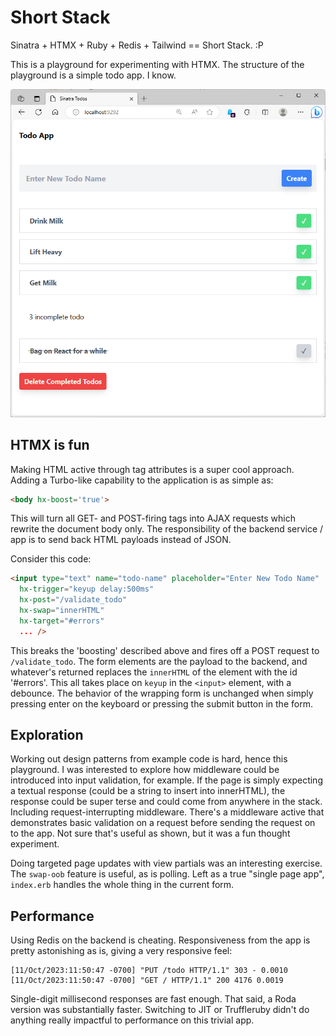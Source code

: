 # Short Stack

Sinatra + HTMX + Ruby + Redis + Tailwind == Short Stack.  :P

This is a playground for experimenting with HTMX.
The structure of the playground is a simple todo app.
I know.

![App Screenshot](public/app.png "Todo App Interface")

## HTMX is fun

Making HTML active through tag attributes is a super cool approach.
Adding a Turbo-like capability to the application is as simple as:

```html
<body hx-boost='true'>
```

This will turn all GET- and POST-firing tags into AJAX requests which rewrite the document body only.
The responsibility of the backend service / app is to send back HTML payloads instead of JSON.

Consider this code:

```html
<input type="text" name="todo-name" placeholder="Enter New Todo Name"
  hx-trigger="keyup delay:500ms"
  hx-post="/validate_todo"
  hx-swap="innerHTML"
  hx-target="#errors"
  ... />
```

This breaks the 'boosting' described above and fires off a POST request to `/validate_todo`.
The form elements are the payload to the backend, and whatever's returned replaces the `innerHTML` of the element with the id '#errors'.
This all takes place on `keyup` in the `<input>` element, with a debounce.
The behavior of the wrapping form is unchanged when simply pressing enter on the keyboard or pressing the submit button in the form.

## Exploration

Working out design patterns from example code is hard, hence this playground.
I was interested to explore how middleware could be introduced into input validation, for example.
If the page is simply expecting a textual response (could be a string to insert into innerHTML), the response could be super terse and could come from anywhere in the stack.
Including request-interrupting middleware.
There's a middleware active that demonstrates basic validation on a request before sending the request on to the app.
Not sure that's useful as shown, but it was a fun thought experiment.

Doing targeted page updates with view partials was an interesting exercise.
The `swap-oob` feature is useful, as is polling.
Left as a true "single page app", `index.erb` handles the whole thing in the current form.

## Performance

Using Redis on the backend is cheating.
Responsiveness from the app is pretty astonishing as is, giving a very responsive feel:

```
[11/Oct/2023:11:50:47 -0700] "PUT /todo HTTP/1.1" 303 - 0.0010
[11/Oct/2023:11:50:47 -0700] "GET / HTTP/1.1" 200 4176 0.0019
```

Single-digit millisecond responses are fast enough.
That said, a Roda version was substantially faster.
Switching to JIT or Truffleruby didn't do anything really impactful to performance on this trivial app.